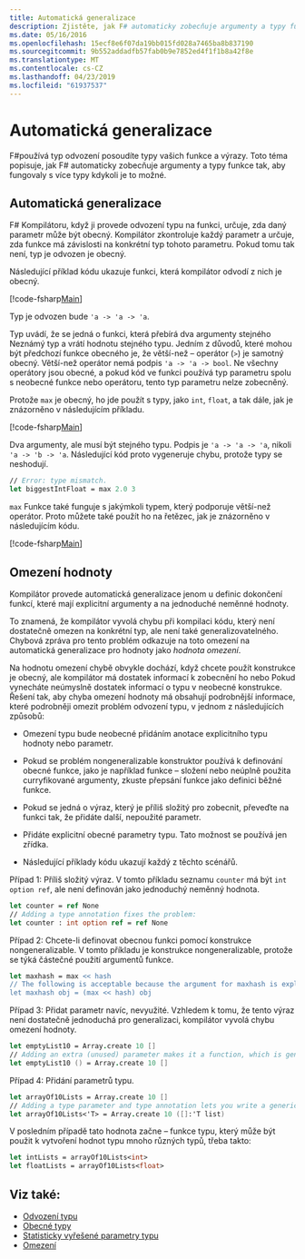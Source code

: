```yaml
---
title: Automatická generalizace
description: Zjistěte, jak F# automaticky zobecňuje argumenty a typy funkce tak, aby fungovaly s více typy, pokud je to možné.
ms.date: 05/16/2016
ms.openlocfilehash: 15ecf8e6f07da19bb015fd028a7465ba8b837190
ms.sourcegitcommit: 9b552addadfb57fab0b9e7852ed4f1f1b8a42f8e
ms.translationtype: MT
ms.contentlocale: cs-CZ
ms.lasthandoff: 04/23/2019
ms.locfileid: "61937537"
---
```

# <a name="automatic-generalization"></a>Automatická generalizace

F#používá typ odvození posoudíte typy vašich funkce a výrazy. Toto téma popisuje, jak F# automaticky zobecňuje argumenty a typy funkce tak, aby fungovaly s více typy kdykoli je to možné.

## <a name="automatic-generalization"></a>Automatická generalizace

F# Kompilátoru, když ji provede odvození typu na funkci, určuje, zda daný parametr může být obecný. Kompilátor zkontroluje každý parametr a určuje, zda funkce má závislosti na konkrétní typ tohoto parametru. Pokud tomu tak není, typ je odvozen je obecný.

Následující příklad kódu ukazuje funkci, která kompilátor odvodí z nich je obecný.

[!code-fsharp[Main](../../../../samples/snippets/fsharp/lang-ref-3/snippet101.fs)]

Typ je odvozen bude `'a -> 'a -> 'a`.

Typ uvádí, že se jedná o funkci, která přebírá dva argumenty stejného Neznámý typ a vrátí hodnotu stejného typu. Jedním z důvodů, které mohou být předchozí funkce obecného je, že větší-než – operátor (`>`) je samotný obecný. Větší-než operátor nemá podpis `'a -> 'a -> bool`. Ne všechny operátory jsou obecné, a pokud kód ve funkci používá typ parametru spolu s neobecné funkce nebo operátoru, tento typ parametru nelze zobecněný.

Protože `max` je obecný, ho jde použít s typy, jako `int`, `float`, a tak dále, jak je znázorněno v následujícím příkladu.

[!code-fsharp[Main](../../../../samples/snippets/fsharp/lang-ref-3/snippet102.fs)]

Dva argumenty, ale musí být stejného typu. Podpis je `'a -> 'a -> 'a`, nikoli `'a -> 'b -> 'a`. Následující kód proto vygeneruje chybu, protože typy se neshodují.

```fsharp
// Error: type mismatch.
let biggestIntFloat = max 2.0 3
```

`max` Funkce také funguje s jakýmkoli typem, který podporuje větší-než operátor. Proto můžete také použít ho na řetězec, jak je znázorněno v následujícím kódu.

[!code-fsharp[Main](../../../../samples/snippets/fsharp/lang-ref-3/snippet104.fs)]

## <a name="value-restriction"></a>Omezení hodnoty

Kompilátor provede automatická generalizace jenom u definic dokončení funkcí, které mají explicitní argumenty a na jednoduché neměnné hodnoty.

To znamená, že kompilátor vyvolá chybu při kompilaci kódu, který není dostatečně omezen na konkrétní typ, ale není také generalizovatelného. Chybová zpráva pro tento problém odkazuje na toto omezení na automatická generalizace pro hodnoty jako *hodnota omezení*.

Na hodnotu omezení chybě obvykle dochází, když chcete použít konstrukce je obecný, ale kompilátor má dostatek informací k zobecnění ho nebo Pokud vynecháte neúmyslně dostatek informací o typu v neobecné konstrukce. Řešení tak, aby chyba omezení hodnoty má obsahují podrobnější informace, které podrobněji omezit problém odvození typu, v jednom z následujících způsobů:

- Omezení typu bude neobecné přidáním anotace explicitního typu hodnoty nebo parametr.

- Pokud se problém nongeneralizable konstruktor používá k definování obecné funkce, jako je například funkce – složení nebo neúplně použita curryfikované argumenty, zkuste přepsání funkce jako definici běžné funkce.

- Pokud se jedná o výraz, který je příliš složitý pro zobecnit, převeďte na funkci tak, že přidáte další, nepoužité parametr.

- Přidáte explicitní obecné parametry typu. Tato možnost se používá jen zřídka.

- Následující příklady kódu ukazují každý z těchto scénářů.

Případ 1: Příliš složitý výraz. V tomto příkladu seznamu `counter` má být `int option ref`, ale není definován jako jednoduchý neměnný hodnota.

```fsharp
let counter = ref None
// Adding a type annotation fixes the problem:
let counter : int option ref = ref None
```

Případ 2: Chcete-li definovat obecnou funkci pomocí konstrukce nongeneralizable. V tomto příkladu je konstrukce nongeneralizable, protože se týká částečné použití argumentů funkce.

```fsharp
let maxhash = max << hash
// The following is acceptable because the argument for maxhash is explicit:
let maxhash obj = (max << hash) obj
```

Případ 3: Přidat parametr navíc, nevyužité. Vzhledem k tomu, že tento výraz není dostatečně jednoduchá pro generalizaci, kompilátor vyvolá chybu omezení hodnoty.

```fsharp
let emptyList10 = Array.create 10 []
// Adding an extra (unused) parameter makes it a function, which is generalizable.
let emptyList10 () = Array.create 10 []
```

Případ 4: Přidání parametrů typu.

```fsharp
let arrayOf10Lists = Array.create 10 []
// Adding a type parameter and type annotation lets you write a generic value.
let arrayOf10Lists<'T> = Array.create 10 ([]:'T list)
```

V posledním případě tato hodnota začne – funkce typu, který může být použit k vytvoření hodnot typu mnoho různých typů, třeba takto:

```fsharp
let intLists = arrayOf10Lists<int>
let floatLists = arrayOf10Lists<float>
```

## <a name="see-also"></a>Viz také:

- [Odvození typu](../type-inference.md)
- [Obecné typy](index.md)
- [Statisticky vyřešené parametry typu](statically-resolved-type-parameters.md)
- [Omezení](constraints.md)